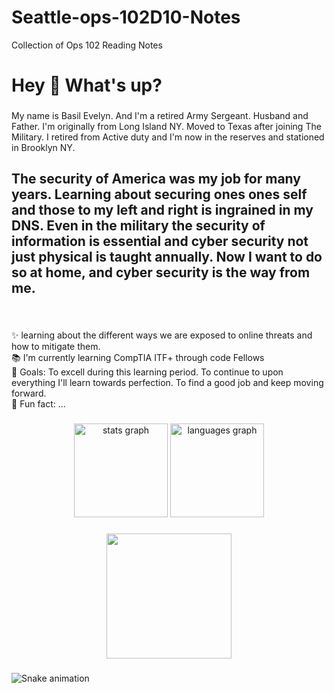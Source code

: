 # Seattle-ops-102D10-Notes
Collection of Ops 102 Reading Notes
<h1 align="left">Hey 👋 What's up?</h1>

###

<p align="left">My name is Basil Evelyn. And I'm a retired Army Sergeant. Husband and Father. I'm originally from Long Island NY. Moved to Texas after joining The Military. I retired from Active duty and I'm now in the reserves and stationed in Brooklyn NY.</p>

###

<h2 align="left">The security of America was my job for many years. Learning about securing ones ones self and those to my left and right is ingrained in my DNS. Even in the military the security of information is essential and cyber security not just physical is taught annually. Now I want to do so at home, and cyber security is the way from me.</h2>

###

<br clear="both">

<p align="left">✨ learning about the different ways we are exposed to online threats and how to mitigate them.<br>📚 I'm currently learning CompTIA ITF+ through code Fellows<br>🎯 Goals: To excell during this learning period. To continue to upon everything I'll learn towards perfection. To find a good job and keep moving forward.  <br>🎲 Fun fact: ...</p>

###

<div align="center">
  <img src="https://github-readme-stats.vercel.app/api?username=CopperLitt&hide_title=false&hide_rank=false&show_icons=true&include_all_commits=true&count_private=true&disable_animations=false&theme=dracula&locale=en&hide_border=false&order=1" height="150" alt="stats graph"  />
  <img src="https://github-readme-stats.vercel.app/api/top-langs?username=CopperLitt&locale=en&hide_title=false&layout=compact&card_width=320&langs_count=5&theme=dracula&hide_border=false&order=2" height="150" alt="languages graph"  />
</div>

###

<div align="center">
  <img height="200" src="https://media.giphy.com/media/v7WM6sLcnGIc8/giphy.gif"  />
</div>

###

<img src="https://raw.githubusercontent.com/CopperLitt/CopperLitt/output/snake.svg" alt="Snake animation" />

###

